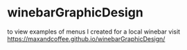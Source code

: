 # winebarGraphicDesign

to view examples of menus I created for a local winebar visit https://maxandcoffee.github.io/winebarGraphicDesign/
